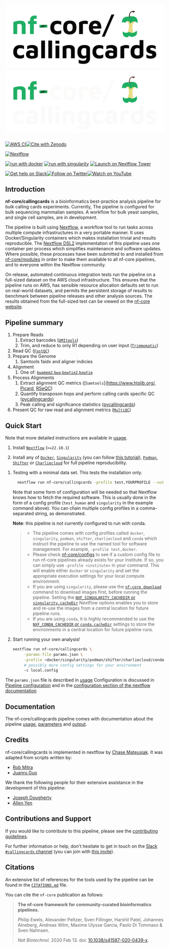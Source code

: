 # ![nf-core/callingcards](docs/images/nf-core-callingcards_logo_light.png#gh-light-mode-only) ![nf-core/callingcards](docs/images/nf-core-callingcards_logo_dark.png#gh-dark-mode-only)

[![AWS CI](https://img.shields.io/badge/CI%20tests-full%20size-FF9900?labelColor=000000&logo=Amazon%20AWS)](https://nf-co.re/callingcards/results)[![Cite with Zenodo](http://img.shields.io/badge/DOI-10.5281/zenodo.XXXXXXX-1073c8?labelColor=000000)](https://doi.org/10.5281/zenodo.XXXXXXX)

[![Nextflow](https://img.shields.io/badge/nextflow%20DSL2-%E2%89%A521.10.3-23aa62.svg)](https://www.nextflow.io/)
<!--[![run with conda](http://img.shields.io/badge/run%20with-conda-3EB049?labelColor=000000&logo=anaconda)](https://docs.conda.io/en/latest/)-->
[![run with docker](https://img.shields.io/badge/run%20with-docker-0db7ed?labelColor=000000&logo=docker)](https://www.docker.com/)
[![run with singularity](https://img.shields.io/badge/run%20with-singularity-1d355c.svg?labelColor=000000)](https://sylabs.io/docs/)
[![Launch on Nextflow Tower](https://img.shields.io/badge/Launch%20%F0%9F%9A%80-Nextflow%20Tower-%234256e7)](https://tower.nf/launch?pipeline=https://github.com/nf-core/callingcards)

[![Get help on Slack](http://img.shields.io/badge/slack-nf--core%20%23callingcards-4A154B?labelColor=000000&logo=slack)](https://nfcore.slack.com/channels/callingcards)[![Follow on Twitter](http://img.shields.io/badge/twitter-%40nf__core-1DA1F2?labelColor=000000&logo=twitter)](https://twitter.com/nf_core)[![Watch on YouTube](http://img.shields.io/badge/youtube-nf--core-FF0000?labelColor=000000&logo=youtube)](https://www.youtube.com/c/nf-core)

## Introduction

**nf-core/callingcards** is a bioinformatics best-practice analysis pipeline for bulk calling cards experiments. Currently,
The pipeline is configured for bulk sequencing mammalian samples. A workflow for bulk yeast samples, and single cell samples,
are in development.

The pipeline is built using [Nextflow](https://www.nextflow.io), a workflow tool to run tasks across multiple compute infrastructures in a very portable manner. It uses Docker/Singularity containers which makes installation trivial and results reproducible. The [Nextflow DSL2](https://www.nextflow.io/docs/latest/dsl2.html) implementation of this pipeline uses one container per process which simplifies maintenance and software updates. Where possible, these processes have been submitted to and installed from [nf-core/modules](https://github.com/nf-core/modules) in order to make them available to all nf-core pipelines, and to everyone within the Nextflow community.

On release, automated continuous integration tests run the pipeline on a full-sized dataset on the AWS cloud infrastructure. This ensures that the pipeline runs on AWS, has sensible resource allocation defaults set to run on real-world datasets, and permits the persistent storage of results to benchmark between pipeline releases and other analysis sources. The results obtained from the full-sized test can be viewed on the [nf-core website](https://nf-co.re/callingcards/results).

## Pipeline summary

1. Prepare Reads
    1. Extract barcodes ([`UMItools`](https://github.com/CGATOxford/UMI-tools))
    1. Trim, and reduce to only R1 depending on user input ([`Trimmomatic`](http://www.usadellab.org/cms/?page=trimmomatic))
1. Read QC ([`FastQC`](https://www.bioinformatics.babraham.ac.uk/projects/fastqc/))
1. Prepare the Genome
    1. Samtools faidx and aligner indicies
1. Alignment
    1. One of: [`bwamem2`](https://github.com/bwa-mem2/bwa-mem2),[`bwa`](https://bio-bwa.sourceforge.net/bwa.shtml),[`bowtie2`](https://bowtie-bio.sourceforge.net/bowtie2/index.shtml),[`bowtie`](https://bowtie-bio.sourceforge.net/index.shtml)
1. Process Alignments
    1. Extract alignment QC metrics ([`Samtools`](https://www.htslib.org/, [Picard](https://gatk.broadinstitute.org/hc/en-us/articles/360037594031-CollectMultipleMetrics-Picard-), [RSeQC](https://rseqc.sourceforge.net/))
    1. Quantify transposon hops and perform calling cards specific QC ([pycallingcards](https://github.com/cmatKhan/pycallingcards/tree/raw_processing/pycallingcards/raw_processing))
    1. Peak calling and significance statistics ([pycallingcards](https://github.com/cmatKhan/pycallingcards/tree/raw_processing/pycallingcards/raw_processing))
1. Present QC for raw read and alignment metrics ([`MultiQC`](http://multiqc.info/))

## Quick Start

Note that more detailed instructions are available in [usage](docs/usage.md).
1. Install [`Nextflow`](https://www.nextflow.io/docs/latest/getstarted.html#installation) (`>=22.10.1`)

1. Install any of [`Docker`](https://docs.docker.com/engine/installation/), [`Singularity`](https://www.sylabs.io/guides/3.0/user-guide/) (you can follow [this tutorial](https://singularity-tutorial.github.io/01-installation/)), [`Podman`](https://podman.io/), [`Shifter`](https://nersc.gitlab.io/development/shifter/how-to-use/) or [`Charliecloud`](https://hpc.github.io/charliecloud/) for full pipeline reproducibility.

<!-- _(you can use [`Conda`](https://conda.io/miniconda.html) both to install Nextflow itself and also to manage software within pipelines. Please only use it within pipelines as a last resort; see [docs](https://nf-co.re/usage/configuration#basic-configuration-profiles))_. -->

1. Testing with a minimal data set. This tests the installation only.

   ```bash
     nextflow run nf-core/callingcards -profile test,YOURPROFILE --outdir <OUTDIR>
   ```


   Note that some form of configuration will be needed so that Nextflow knows how to fetch the required software. This is usually done in the form of a config profile (`test_human` and `singularity` in the example command above). You can chain multiple config profiles in a comma-separated string, as demonstrated.

   **Note**: this pipeline is not currently configured to run with conda.

   > - The pipeline comes with config profiles called `docker`, `singularity`, `podman`, `shifter`, `charliecloud` and `conda` which instruct the pipeline to use the named tool for software management. For example, `-profile test,docker`.
   > - Please check [nf-core/configs](https://github.com/nf-core/configs#documentation) to see if a custom config file to run nf-core pipelines already exists for your Institute. If so, you can simply use `-profile <institute>` in your command. This will enable either `docker` or `singularity` and set the appropriate execution settings for your local compute environment.
   > - If you are using `singularity`, please use the [`nf-core download`](https://nf-co.re/tools/#downloading-pipelines-for-offline-use) command to download images first, before running the pipeline. Setting the [`NXF_SINGULARITY_CACHEDIR` or `singularity.cacheDir`](https://www.nextflow.io/docs/latest/singularity.html?#singularity-docker-hub) Nextflow options enables you to store and re-use the images from a central location for future pipeline runs.
   > - If you are using `conda`, it is highly recommended to use the [`NXF_CONDA_CACHEDIR` or `conda.cacheDir`](https://www.nextflow.io/docs/latest/conda.html) settings to store the environments in a central location for future pipeline runs.

1. Start running your own analysis!

   ```bash
   nextflow run nf-core/callingcards \
        -params-file params.json \
        -profile <docker/singularity/podman/shifter/charliecloud/conda/institute> \
        # possibly more config settings for your environment
        -c local.config
   ```

The `params.json` file is described in [usage](docs/usage.md)
Configuration is discussed in [Pipeline configuration](https://nf-co.re/usage/configuration) and
in the [configuration section of the nextflow documentation](https://www.nextflow.io/docs/latest/config.html)

## Documentation

The nf-core/callingcards pipeline comes with documentation about the pipeline [usage](https://nf-co.re/callingcards/usage), [parameters](https://nf-co.re/callingcards/parameters) and [output](https://nf-co.re/callingcards/output).

## Credits

nf-core/callingcards is implemented in nextflow by [Chase Mateusiak](https://orcid.org/0000-0002-2890-4242). It was adapted from scripts written by:
- [Rob Mitra](https://orcid.org/0000-0002-2680-4264)
- [Juanru Guo](https://orcid.org/0000-0001-8948-9700)

We thank the following people for their extensive assistance in the development of this pipeline:
- [Joseph Dougherty](https://orcid.org/0000-0002-6385-3997)
- [Allen Yen](https://orcid.org/0000-0002-3984-541X)

## Contributions and Support

If you would like to contribute to this pipeline, please see the [contributing guidelines](.github/CONTRIBUTING.md).

For further information or help, don't hesitate to get in touch on the [Slack `#callingcards` channel](https://nfcore.slack.com/channels/callingcards) (you can join with [this invite](https://nf-co.re/join/slack)).

## Citations

<!-- TODO nf-core: Add citation for pipeline after first release. Uncomment lines below and update Zenodo doi and badge at the top of this file. -->
<!-- If you use  nf-core/callingcards for your analysis, please cite it using the following doi: [10.5281/zenodo.XXXXXX](https://doi.org/10.5281/zenodo.XXXXXX) -->

An extensive list of references for the tools used by the pipeline can be found in the [`CITATIONS.md`](CITATIONS.md) file.

You can cite the `nf-core` publication as follows:

> **The nf-core framework for community-curated bioinformatics pipelines.**
>
> Philip Ewels, Alexander Peltzer, Sven Fillinger, Harshil Patel, Johannes Alneberg, Andreas Wilm, Maxime Ulysse Garcia, Paolo Di Tommaso & Sven Nahnsen.
>
> _Nat Biotechnol._ 2020 Feb 13. doi: [10.1038/s41587-020-0439-x](https://dx.doi.org/10.1038/s41587-020-0439-x).
